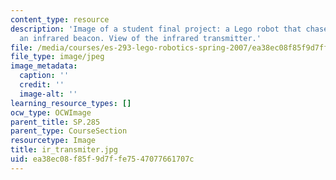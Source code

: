 ```yaml
---
content_type: resource
description: 'Image of a student final project: a Lego robot that chases or flees
  an infrared beacon. View of the infrared transmitter.'
file: /media/courses/es-293-lego-robotics-spring-2007/ea38ec08f85f9d7ffe7547077661707c_ir_transmiter.jpg
file_type: image/jpeg
image_metadata:
  caption: ''
  credit: ''
  image-alt: ''
learning_resource_types: []
ocw_type: OCWImage
parent_title: SP.285
parent_type: CourseSection
resourcetype: Image
title: ir_transmiter.jpg
uid: ea38ec08-f85f-9d7f-fe75-47077661707c
---
```

